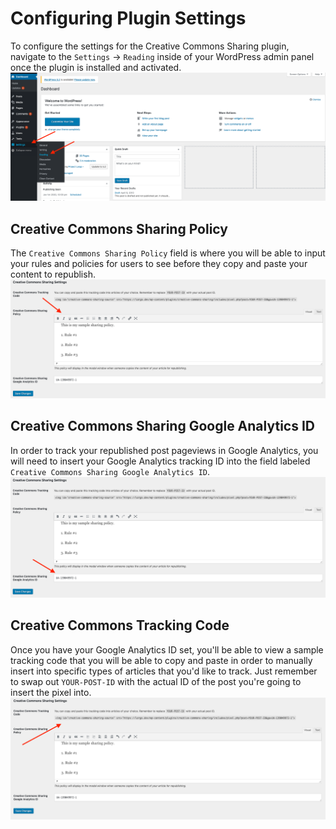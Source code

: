 # Configuring Plugin Settings

To configure the settings for the Creative Commons Sharing plugin, navigate to the `Settings` -> `Reading` inside of your WordPress admin panel once the plugin is installed
and activated.
![navigating to plugin settings](img/settings.png)

## Creative Commons Sharing Policy

The `Creative Commons Sharing Policy` field is where you will be able to input your rules and policies for users to see before they copy and paste your content to republish.
![creative commons sharing policy field](img/creative-commons-sharing-policy.png)

## Creative Commons Sharing Google Analytics ID

In order to track your republished post pageviews in Google Analytics, you will need to insert your Google Analytics tracking ID into the field labeled `Creative Commons Sharing Google Analytics ID`.
![creative commons sharing google analytics id field](img/creative-commons-sharing-analytics-id.png)

## Creative Commons Tracking Code

Once you have your Google Analytics ID set, you'll be able to view a sample tracking code that you will be able to copy and paste in order to manually insert into
specific types of articles that you'd like to track. Just remember to swap out `YOUR-POST-ID` with the actual ID of the post you're going to insert the pixel into.
![creative commons sharing manual tracking code](img/creative-commons-sharing-tracking-code.png)